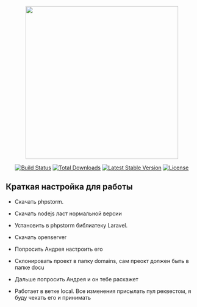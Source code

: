 <p align="center"><a href="https://laravel.com" target="_blank"><img src="https://raw.githubusercontent.com/laravel/art/master/logo-lockup/5%20SVG/2%20CMYK/1%20Full%20Color/laravel-logolockup-cmyk-red.svg" width="400"></a></p>

<p align="center">
<a href="https://travis-ci.org/laravel/framework"><img src="https://travis-ci.org/laravel/framework.svg" alt="Build Status"></a>
<a href="https://packagist.org/packages/laravel/framework"><img src="https://img.shields.io/packagist/dt/laravel/framework" alt="Total Downloads"></a>
<a href="https://packagist.org/packages/laravel/framework"><img src="https://img.shields.io/packagist/v/laravel/framework" alt="Latest Stable Version"></a>
<a href="https://packagist.org/packages/laravel/framework"><img src="https://img.shields.io/packagist/l/laravel/framework" alt="License"></a>
</p>

## Краткая настройка для работы

- Скачать phpstorm.
- Скачать nodejs ласт нормальной версии
- Установить в phpstorm библиатеку Laravel.
- Скачать openserver
- Попросить Андрея настроить его
- Склонировать проект в папку domains, сам преокт должен быть в папке docu
- Дальше попросить Андрея и он тебе раскажет

- Работает в ветке local. Все изменения присылать пул реквестом, я буду чекать его и принимать


